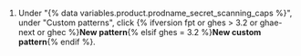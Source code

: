 1. Under "{% data variables.product.prodname_secret_scanning_caps %}", under "Custom patterns", click {% ifversion fpt or ghes > 3.2 or ghae-next or ghec %}**New pattern**{% elsif ghes = 3.2 %}**New custom pattern**{% endif %}.
